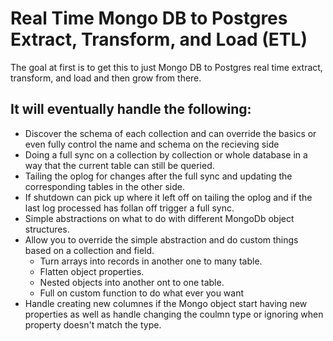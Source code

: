 # Real Time Mongo DB to Postgres Extract, Transform, and Load (ETL)

The goal at first is to get this to just Mongo DB to Postgres real time extract, transform, and load and then grow from there.

## It will eventually handle the following:

 - Discover the schema of each collection and can override the basics or even fully control the name and schema on the recieving side
 - Doing a full sync on a collection by collection or whole database in a way that the current table can still be queried.
 - Tailing the oplog for changes after the full sync and updating the corresponding tables in the other side.
 - If shutdown can pick up where it left off on tailing the oplog and if the last log processed has follan off trigger a full sync.
 - Simple abstractions on what to do with different MongoDb object structures.
 - Allow you to override the simple abstraction and do custom things based on a collection and field.
    - Turn arrays into records in another one to many table.
    - Flatten object properties. 
    - Nested objects into another ont to one table.
    - Full on custom function to do what ever you want
 - Handle creating new columnes if the Mongo object start having new properties as well as handle changing the coulmn type or ignoring when property doesn't match the type.
